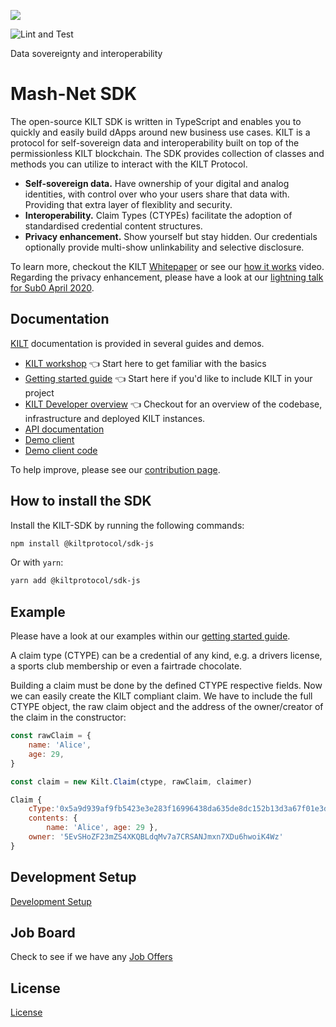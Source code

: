 [![](https://user-images.githubusercontent.com/1248214/57789522-600fcc00-7739-11e9-86d9-73d7032f40fc.png)
](https://kilt.io)

![Lint and Test](https://github.com/KILTprotocol/sdk-js/workflows/Lint%20and%20Test/badge.svg)

Data sovereignty and interoperability

# Mash-Net SDK

The open-source KILT SDK is written in TypeScript and enables you to quickly and easily build dApps around new business use cases. KILT is a protocol for self-sovereign data and interoperability built on top of the permissionless KILT blockchain. The SDK provides collection of classes and methods you can utilize to interact with the KILT Protocol.

- **Self-sovereign data.** Have ownership of your digital and analog identities, with control over who your users share that data with. Providing that extra layer of flexiblity and security.
- **Interoperability.** Claim Types (CTYPEs) facilitate the adoption of standardised credential content structures.
- **Privacy enhancement.** Show yourself but stay hidden. Our credentials optionally provide multi-show unlinkability and selective disclosure.

To learn more, checkout the KILT [Whitepaper](https://kilt.io/wp-content/uploads/2019/05/KILT-Whitepaper-v2019-May-28.pdf) or see our [how it works](https://kilt.io/kilt-data-sovereignty-and-interoperability/) video.
Regarding the privacy enhancement, please have a look at our [lightning talk for Sub0 April 2020](https://drive.google.com/file/d/16HHPn1BA5o-W8QCeHfoTI1tNb5yQUZzt/view?usp=sharing).

## Documentation

[KILT](https://kilt.io) documentation is provided in several guides and demos.

- [KILT workshop](https://github.com/KILTprotocol/kilt-workshop-101) 👈 Start here to get familiar with the basics
- [Getting started guide](https://github.com/KILTprotocol/sdk-js/blob/develop/docs/getting-started.md) 👈 Start here if you'd like to include KILT in your project
- [KILT Developer overview](https://dev.kilt.io/) 👈 Checkout for an overview of the codebase, infrastructure and deployed KILT instances.
- [API documentation](https://kiltprotocol.github.io/sdk-js)
- [Demo client](https://kilt.io/developers-sub/kilt-demo-client/)
- [Demo client code](https://github.com/KILTprotocol/demo-client)

To help improve, please see our [contribution page](https://github.com/KILTprotocol/sdk-js/blob/develop/docs/contribution-guide.md).

## How to install the SDK

Install the KILT-SDK by running the following commands:

```bash
npm install @kiltprotocol/sdk-js
```

Or with `yarn`:

```bash
yarn add @kiltprotocol/sdk-js
```

## Example

Please have a look at our examples within our [getting started guide](https://github.com/KILTprotocol/sdk-js/blob/develop/docs/getting-started.md).

A claim type (CTYPE) can be a credential of any kind, e.g. a drivers license, a sports club membership or even a fairtrade chocolate.

Building a claim must be done by the defined CTYPE respective fields.
Now we can easily create the KILT compliant claim. We have to include the full CTYPE object, the raw claim object and the address of the owner/creator of the claim in the constructor:

```javascript
const rawClaim = {
    name: 'Alice',
    age: 29,
}

const claim = new Kilt.Claim(ctype, rawClaim, claimer)

Claim {
    cType:'0x5a9d939af9fb5423e3e283f16996438da635de8dc152b13d3a67f01e3d6b0fc0',
    contents: {
        name: 'Alice', age: 29 },
    owner: '5EvSHoZF23mZS4XKQBLdqMv7a7CRSANJmxn7XDu6hwoiK4Wz'
}
```

## Development Setup

[Development Setup](https://github.com/KILTprotocol/sdk-js/blob/develop/docs/development-setup.md)

## Job Board

Check to see if we have any [Job Offers](https://kilt.io/job-offers/)

## License

[License](https://github.com/KILTprotocol/sdk-js/blob/develop/LICENSE)
